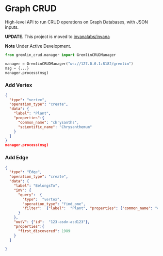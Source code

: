 # Graph CRUD 

High-level API to run CRUD operations on Graph Databases, with JSON inputs.

**UPDATE**. This project is moved to [invanalabs/invana](https://github.com/invanalabs/invana)

**Note** Under Active Development. 

```python
from gremlin_crud.manager import GremlinCRUDManager

manager = GremlinCRUDManager("ws://127.0.0.1:8182/gremlin")
msg = {...}
manager.process(msg)
```
### Add Vertex

```json
{
  "type": "vertex",
  "operation_type": "create",
  "data": {
    "label": "Plant",
    "properties":{
      "common_name": "chrysanths",
      "scientific_name": "Chrysanthemum"
    }
  }
}
manager.process(msg)

```

### Add Edge

```json
{
  "type": "Edge",
  "operation_type": "create",
  "data": {
    "label": "BelongsTo",
    "inV": {
      "query":  {
        "type":  "vertex", 
        "operation_type": "find_one", 
        "filter":  {"label":  "Plant", "properties": {"common_name": "chrysanths"} }
      }
    },
    "outV": {"id":  "123-asdv-asd123"},
    "properties":{
      "first_discovered": 1989
    }    
  }
 
}
```

